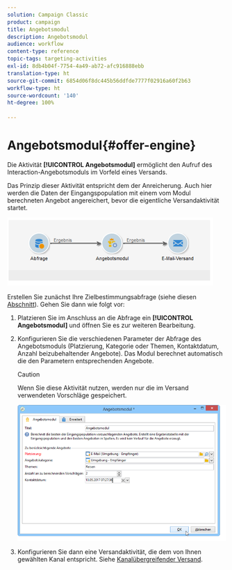 ```yaml
---
solution: Campaign Classic
product: campaign
title: Angebotsmodul
description: Angebotsmodul
audience: workflow
content-type: reference
topic-tags: targeting-activities
exl-id: 8db4b04f-7754-4a49-ab72-afc916888ebb
translation-type: ht
source-git-commit: 6854d06f8dc445b56ddfde7777f02916a60f2b63
workflow-type: ht
source-wordcount: '140'
ht-degree: 100%

---
```


# Angebotsmodul{#offer-engine}

Die Aktivität **[!UICONTROL Angebotsmodul]** ermöglicht den Aufruf des Interaction-Angebotsmoduls im Vorfeld eines Versands.

Das Prinzip dieser Aktivität entspricht dem der Anreicherung. Auch hier werden die Daten der Eingangspopulation mit einem vom Modul berechneten Angebot angereichert, bevor die eigentliche Versandaktivität startet.

![](assets/int_offerengine_activity2.png)

Erstellen Sie zunächst Ihre Zielbestimmungsabfrage (siehe diesen [Abschnitt](../../workflow/using/query.md)). Gehen Sie dann wie folgt vor:

1. Platzieren Sie im Anschluss an die Abfrage ein **[!UICONTROL Angebotsmodul]** und öffnen Sie es zur weiteren Bearbeitung.
1. Konfigurieren Sie die verschiedenen Parameter der Abfrage des Angebotsmoduls (Platzierung, Kategorie oder Themen, Kontaktdatum, Anzahl beizubehaltender Angebote). Das Modul berechnet automatisch die den Parametern entsprechenden Angebote.

   >[!CAUTION]
   >
   >Wenn Sie diese Aktivität nutzen, werden nur die im Versand verwendeten Vorschläge gespeichert.

   ![](assets/int_offerengine_activity1.png)

1. Konfigurieren Sie dann eine Versandaktivität, die dem von Ihnen gewählten Kanal entspricht. Siehe [Kanalübergreifender Versand](../../workflow/using/cross-channel-deliveries.md).
